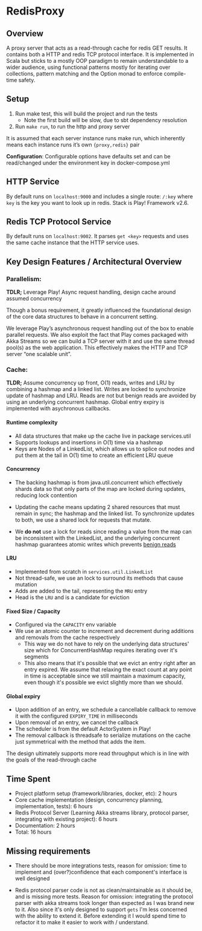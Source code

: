 # RedisProxy

## Overview
A proxy server that acts as a read-through cache for redis GET results. It contains both a HTTP and redis TCP protocol interface. It is implemented in Scala but sticks to a mostly OOP paradigm to remain understandable to a wider audience, using functional patterns mostly for iterating over collections, pattern matching and the Option monad to enforce compile-time safety. 

## Setup
1. Run make test, this will build the project and run the tests
    * Note the first build will be slow, due to sbt dependency resolution
2. Run `make run`, to run the http and proxy server

It is assumed that each server instance runs make run, which inherently means each instance runs it’s own `{proxy,redis}` pair

**Configuration**: Configurable options have defaults set and can be read/changed under the environment key in docker-compose.yml

## HTTP Service
By default runs on `localhost:9000` and includes a single route: `/:key` where `key` is the key you want to look up in redis. Stack is Play! Framework v2.6.

## Redis TCP Protocol Service
By default runs on `localhost:9002`. It parses `get <key>` requests and uses the same cache instance that the HTTP service uses.

## Key Design Features / Architectural Overview

### Parallelism:
**TDLR;** Leverage Play! Async request handling, design cache around assumed concurrency
  
Though a bonus requirement, it greatly influenced the foundational design of the core data structures to behave in a concurrent setting. 

We leverage Play’s asynchronous request handling out of the box to enable parallel requests. We also exploit the fact that Play comes packaged with Akka Streams so we can build a TCP server with it and use the same thread pool(s) as the web application. This effectively makes the HTTP and TCP server “one scalable unit”.

### Cache:
**TLDR;** Assume concurrency up front, O(1) reads, writes and LRU by combining a hashmap and a linked list. Writes are locked to synchronize update of hashmap and LRU. Reads are not but benign reads are avoided by using an underlying concurrent hashmap. Global entry expiry is implemented with asychronous callbacks.

#### Runtime complexity
* All data structures that make up the cache live in package services.util
* Supports lookups and insertions in O(1) time via a hashmap
* Keys are Nodes of a LinkedList, which allows us to splice out nodes and put them at the tail in O(1) time to create an efficient LRU queue

#### Concurrency
* The backing hashmap is from java.util.concurrent which effectively shards data so that only parts of the map are locked during updates, reducing lock contention

* Updating the cache means updating 2 shared resources that must remain in sync; the hashmap and the linked list.
To synchronize updates to both, we use a shared lock for requests that mutate.

* We **do not** use a lock for reads since reading a value from the map can be inconsistent with the LinkedList, and the underlying concurrent hashmap guarantees atomic writes which prevents [benign reads](https://bartoszmilewski.com/2014/10/01/benign-data-races-2/)

#### LRU

* Implemented from scratch in `services.util.LinkedList`
* Not thread-safe, we use an lock to surround its methods that cause mutation
* Adds are added to the tail, representing the `MRU` entry
* Head is the `LRU` and is a candidate for eviction

#### Fixed Size / Capacity

* Configured via the `CAPACITY` env variable
* We use an atomic counter to increment and decrement during additions and removals from the cache respectively
  * This way we do not have to rely on the underlying data structures' size which for ConcurrentHashMap requires iterating over it's segments
  * This also means that it's possible that we evict an entry right after an entry expired. We assume that relaxing the exact count at any point in time is acceptable since we still maintain a maximum capacity, even though it's possible we evict slightly more than we should.
  
#### Global expiry

* Upon addition of an entry, we schedule a cancellable callback to remove it with the configured `EXPIRY_TIME` in milliseconds
* Upon removal of an entry, we cancel the callback
* The scheduler is from the default ActorSystem in Play!
* The removal callback is threadsafe to serialize mutations on the cache just symmetrical with the method that adds the item.

The design ultimately supports more read throughput which is in line with the goals of the read-through cache


## Time Spent
* Project platform setup (framework/libraries, docker, etc): 2 hours
* Core cache implementation (design, concurrency planning, implementation, tests): 6 hours
* Redis Protocol Server (Learning Akka streams library, protocol parser, integrating with existing project): 6 hours
* Documentation: 2 hours
* Total: 16 hours

## Missing requirements
* There should be more integrations tests, reason for omission: time to implement and (over?)confidence that each component's interface is well designed

* Redis protocol parser code is not as clean/maintainable as it should be, and is missing more tests. Reason for omission: integrating the protocol parser with akka streams took longer than expected as I was brand new to it. Also since it's only designed to support `gets` I'm less concerned with the ability to extend it. Before extending it I would spend time to refactor it to make it easier to work with / understand.


